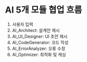 # AI 5개 모듈 협업 흐름

1. 사용자 입력
2. AI_Architect: 설계안 제시
3. AI_UI_Designer: UI 초안 제시
4. AI_CodeGenerator: 코드 작성
5. AI_ErrorAnalyzer: 오류 수정
6. AI_Optimizer: 최적화 및 캐싱
